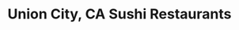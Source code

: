 ---
layout: city
title: Union City, CA Sushi Restaurants
permalink: /california/union-city/
stateAbbr: CA
stateName: California
cityName: Union City

---